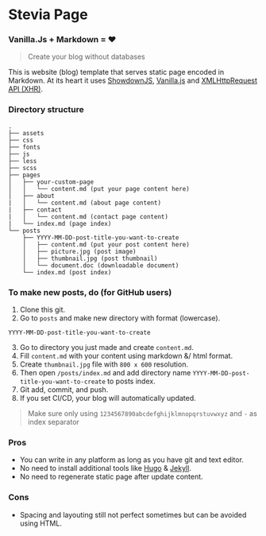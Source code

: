 # Stevia Page
### Vanilla.Js + Markdown = :heart:
> Create your blog without databases

This is website (blog) template that serves static page encoded in Markdown. 
At its heart it uses [ShowdownJS](https://github.com/showdownjs/showdown), 
[Vanilla.js](http://vanilla-js.com/) and 
[XMLHttpRequest API (XHR)](https://developer.mozilla.org/en-US/docs/Web/API/XMLHttpRequest).

### Directory structure
```
.
├── assets
├── css
├── fonts
├── js
├── less
├── scss
├── pages
│   ├── your-custom-page
│   │   └── content.md (put your page content here)
│   ├── about
|   │   └── content.md (about page content)
|   ├── contact
|   │   └── content.md (contact page content)
|   └── index.md (page index)
└── posts
    ├── YYYY-MM-DD-post-title-you-want-to-create
    │   ├── content.md (put your post content here)
    │   ├── picture.jpg (post image)
    │   ├── thumbnail.jpg (post thumbnail)
    │   └── document.doc (downloadable document)
    └── index.md (post index)
```

### To make new posts, do (for GitHub users)
1. Clone this git.
2. Go to `posts` and make new directory with format (lowercase).
```
YYYY-MM-DD-post-title-you-want-to-create
```
3. Go to directory you just made and create `content.md`.
4. Fill `content.md` with your content using markdown &/ html format.
5. Create `thumbnail.jpg` file with `800 x 600` resolution.
6. Then open `/posts/index.md` and add directory name `YYYY-MM-DD-post-title-you-want-to-create` to posts index.
7. Git add, commit, and push.
8. If you set CI/CD, your blog will automatically updated.

> Make sure only using `1234567890abcdefghijklmnopqrstuvwxyz` and `-` as index separator

### Pros
* You can write in any platform as long as you have git and text editor.
* No need to install additional tools like [Hugo](https://gohugo.io/) & [Jekyll](https://jekyllrb.com/).
* No need to regenerate static page after update content.

### Cons
* Spacing and layouting still not perfect sometimes but can be avoided using HTML.